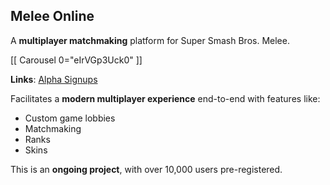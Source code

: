 ## Melee Online

A **multiplayer matchmaking** platform for Super Smash Bros. Melee.

[[ Carousel 0="eIrVGp3Uck0" ]]

**Links**: [Alpha Signups](http://meleeonline.net/)

Facilitates a **modern multiplayer experience** end-to-end with features like:

  - Custom game lobbies
  - Matchmaking
  - Ranks
  - Skins

This is an **ongoing project**, with over 10,000 users pre-registered.
